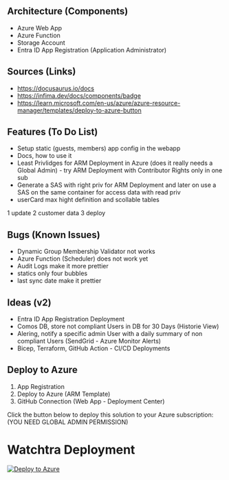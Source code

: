 ## Architecture (Components)
- Azure Web App
- Azure Function
- Storage Account
- Entra ID App Registration (Application Administrator)

## Sources (Links)
- https://docusaurus.io/docs
- https://infima.dev/docs/components/badge
- https://learn.microsoft.com/en-us/azure/azure-resource-manager/templates/deploy-to-azure-button

## Features (To Do List)
- Setup static (guests, members) app config in the webapp   
- Docs, how to use it   
- Least Privlidges for ARM Deployment in Azure (does it really needs a Global Admin) - try ARM Deployment with Contributor Rights only in one sub
- Generate a SAS with right priv for ARM Deployment and later on use a SAS on the same container for access data with read priv
- userCard max hight definition and scollable tables

1 update
2 customer data
3 deploy

## Bugs (Known Issues)
- Dynamic Group Membership Validator not works
- Azure Function (Scheduler) does not work yet
- Audit Logs make it more prettier
- statics only four bubbles
- last sync date make it prettier   

## Ideas (v2)
- Entra ID App Registration Deployment
- Comos DB, store not compliant Users in DB for 30 Days (Historie View)
- Alering, notify a specific admin User with a daily summary of non compliant Users (SendGrid - Azure Monitor Alerts)
- Bicep, Terraform, GitHub Action -  CI/CD Deployments




## Deploy to Azure
1. App Registration
2. Deploy to Azure (ARM Template)
3. GitHub Connection (Web App - Deployment Center)

Click the button below to deploy this solution to your Azure subscription: (YOU NEED GLOBAL ADMIN PERMISSION)

# Watchtra Deployment

[![Deploy to Azure](https://aka.ms/deploytoazurebutton)](https://portal.azure.com/#create/Microsoft.Template/uri/https%3A%2F%2Fraw.githubusercontent.com%2Fnicowyss%2Fwatchtra%2Fmain%2Fdeployment%2Fazuredeploy.json)



